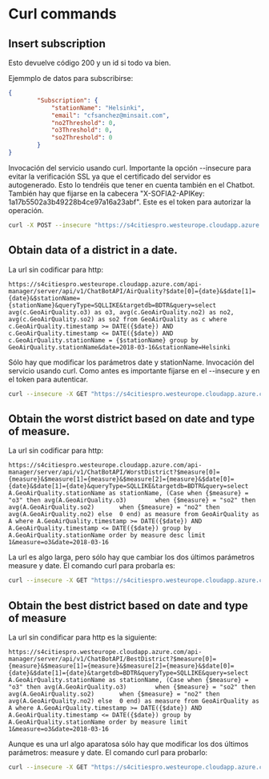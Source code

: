 # Curl commands


## Insert subscription

Esto devuelve código 200 y un id si todo va bien.

Ejemmplo de datos para subscribirse:

```json
{
        "Subscription": {
            "stationName": "Helsinki",
            "email": "cfsanchez@minsait.com",
            "no2Threshold": 0,
            "o3Threshold": 0,
            "so2Threshold": 0
        }
}
```

Invocación del servicio usando curl. Importante la opción --insecure para evitar la verificación SSL ya que el certificado del servidor es autogenerado. Esto lo tendréis que tener en cuenta también en el Chatbot.
También hay que fijarse en la cabecera "X-SOFIA2-APIKey: 1a17b5502a3b49228b4ce97a16a23abf". Este es el token para autorizar la operación.

```bash
curl -X POST --insecure "https://s4citiespro.westeurope.cloudapp.azure.com/api-manager/server/api/v1/ChatBotSubscriptionAPI/" -H "accept: text/plain" -H "X-SOFIA2-APIKey: 1a17b5502a3b49228b4ce97a16a23abf" -H "Content-Type: application/json" -d "{ \"Subscription\": { \"stationName\": \"Helsinki\", \"email\": \"cfsanchez@minsait.com\", \"no2Threshold\": 0, \"o3Threshold\": 0, \"so2Threshold\": 0 }}"
```

## Obtain data of a district in a date.

La url sin codificar para http:

```url
https://s4citiespro.westeurope.cloudapp.azure.com/api-manager/server/api/v1/ChatBotAPI/AirQuality?$date[0]={date}&$date[1]={date}&$stationName={stationName}&queryType=SQLLIKE&targetdb=BDTR&query=select avg(c.GeoAirQuality.o3) as o3, avg(c.GeoAirQuality.no2) as no2, avg(c.GeoAirQuality.so2) as so2 from GeoAirQuality as c where c.GeoAirQuality.timestamp >= DATE({$date}) AND c.GeoAirQuality.timestamp <= DATE({$date}) AND c.GeoAirQuality.stationName = {$stationName} group by GeoAirQuality.stationName&date=2018-03-16&stationName=Helsinki
```
Sólo hay que modificar los parámetros date y stationName.
Invocación del servicio usando curl. Como antes es importante fijarse en el --insecure y en el token para autenticar.

```bash
curl --insecure -X GET "https://s4citiespro.westeurope.cloudapp.azure.com/api-manager/server/api/v1/ChatBotAPI/AirQuality?%24date%5B0%5D=%7Bdate%7D&%24date%5B1%5D=%7Bdate%7D&%24stationName=%7BstationName%7D&queryType=SQLLIKE&targetdb=BDTR&query=select%20avg(c.GeoAirQuality.o3)%20as%20o3%2C%20avg(c.GeoAirQuality.no2)%20as%20no2%2C%20avg(c.GeoAirQuality.so2)%20as%20so2%20from%20GeoAirQuality%20as%20c%20where%20c.GeoAirQuality.timestamp%20%3E%3D%20DATE(%7B%24date%7D)%20AND%20c.GeoAirQuality.timestamp%20%3C%3D%20DATE(%7B%24date%7D)%20AND%20c.GeoAirQuality.stationName%20%3D%20%7B%24stationName%7D%20group%20by%20GeoAirQuality.stationName&date=2018-03-16&stationName=Helsinki" -H "accept: text/plain" -H "X-SOFIA2-APIKey: 1a17b5502a3b49228b4ce97a16a23abf" -H "Cacheable: false"
```

## Obtain the worst district based on date and type of measure.

La url sin codificar para http:

```url
https://s4citiespro.westeurope.cloudapp.azure.com/api-manager/server/api/v1/ChatBotAPI/WorstDistrict?$measure[0]={measure}&$measure[1]={measure}&$measure[2]={measure}&$date[0]={date}&$date[1]={date}&queryType=SQLLIKE&targetdb=BDTR&query=select A.GeoAirQuality.stationName as stationName, (Case when {$measure} = "o3" then avg(A.GeoAirQuality.o3)        when {$measure} = "so2" then avg(A.GeoAirQuality.so2)       when {$measure} = "no2" then avg(A.GeoAirQuality.no2) else  0 end) as measure from GeoAirQuality as A where A.GeoAirQuality.timestamp >= DATE({$date}) AND A.GeoAirQuality.timestamp <= DATE({$date}) group by A.GeoAirQuality.stationName order by measure desc limit 1&measure=o3&date=2018-03-16
```

La url es algo larga, pero sólo hay que cambiar los dos últimos parámetros measure y date.
El comando curl para probarla es:

```bash
curl --insecure -X GET "https://s4citiespro.westeurope.cloudapp.azure.com/api-manager/server/api/v1/ChatBotAPI/WorstDistrict?%24measure%5B0%5D=%7Bmeasure%7D&%24measure%5B1%5D=%7Bmeasure%7D&%24measure%5B2%5D=%7Bmeasure%7D&%24date%5B0%5D=%7Bdate%7D&%24date%5B1%5D=%7Bdate%7D&queryType=SQLLIKE&targetdb=BDTR&query=select%20A.GeoAirQuality.stationName%20as%20stationName%2C%20(Case%20when%20%7B%24measure%7D%20%3D%20%22o3%22%20then%20avg(A.GeoAirQuality.o3)%20%20%20%20%20%20%20%20when%20%7B%24measure%7D%20%3D%20%22so2%22%20then%20avg(A.GeoAirQuality.so2)%20%20%20%20%20%20%20when%20%7B%24measure%7D%20%3D%20%22no2%22%20then%20avg(A.GeoAirQuality.no2)%20else%20%200%20end)%20as%20measure%20from%20GeoAirQuality%20as%20A%20where%20A.GeoAirQuality.timestamp%20%3E%3D%20DATE(%7B%24date%7D)%20AND%20A.GeoAirQuality.timestamp%20%3C%3D%20DATE(%7B%24date%7D)%20group%20by%20A.GeoAirQuality.stationName%20order%20by%20measure%20desc%20limit%201&measure=o3&date=2018-03-16" -H "accept: application/json" -H "X-SOFIA2-APIKey: 1a17b5502a3b49228b4ce97a16a23abf" -H "Cacheable: false"
```

## Obtain the best district based on date and type of measure 

La url sin condificar para http es la siguiente:

```url
https://s4citiespro.westeurope.cloudapp.azure.com/api-manager/server/api/v1/ChatBotAPI/BestDistrict?$measure[0]={measure}&$measure[1]={measure}&$measure[2]={measure}&$date[0]={date}&$date[1]={date}&targetdb=BDTR&queryType=SQLLIKE&query=select A.GeoAirQuality.stationName as stationName, (Case when {$measure} = "o3" then avg(A.GeoAirQuality.o3)        when {$measure} = "so2" then avg(A.GeoAirQuality.so2)       when {$measure} = "no2" then avg(A.GeoAirQuality.no2) else  0 end) as measure from GeoAirQuality as A where A.GeoAirQuality.timestamp >= DATE({$date}) AND A.GeoAirQuality.timestamp <= DATE({$date}) group by A.GeoAirQuality.stationName order by measure limit 1&measure=o3&date=2018-03-16
```

Aunque es una url algo aparatosa sólo hay que modificar los dos últimos parámetros: measure y date.
El comando curl para probarlo:

```bash
curl --insecure -X GET "https://s4citiespro.westeurope.cloudapp.azure.com/api-manager/server/api/v1/ChatBotAPI/BestDistrict?%24measure%5B0%5D=%7Bmeasure%7D&%24measure%5B1%5D=%7Bmeasure%7D&%24measure%5B2%5D=%7Bmeasure%7D&%24date%5B0%5D=%7Bdate%7D&%24date%5B1%5D=%7Bdate%7D&targetdb=BDTR&queryType=SQLLIKE&query=select%20A.GeoAirQuality.stationName%20as%20stationName%2C%20(Case%20when%20%7B%24measure%7D%20%3D%20%22o3%22%20then%20avg(A.GeoAirQuality.o3)%20%20%20%20%20%20%20%20when%20%7B%24measure%7D%20%3D%20%22so2%22%20then%20avg(A.GeoAirQuality.so2)%20%20%20%20%20%20%20when%20%7B%24measure%7D%20%3D%20%22no2%22%20then%20avg(A.GeoAirQuality.no2)%20else%20%200%20end)%20as%20measure%20from%20GeoAirQuality%20as%20A%20where%20A.GeoAirQuality.timestamp%20%3E%3D%20DATE(%7B%24date%7D)%20AND%20A.GeoAirQuality.timestamp%20%3C%3D%20DATE(%7B%24date%7D)%20group%20by%20A.GeoAirQuality.stationName%20order%20by%20measure%20limit%201&measure=o3&date=2018-03-16" -H "accept: application/json" -H "X-SOFIA2-APIKey: 1a17b5502a3b49228b4ce97a16a23abf" -H "Cacheable: false"
```